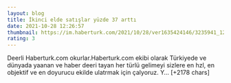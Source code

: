 ```yaml
--- 
layout: blog
title: İkinci elde satışlar yüzde 37 arttı
date: 2021-10-28 12:26:57
thumbnail: https://im.haberturk.com/2021/10/28/ver1635424146/3235941_1200x627.jpg
rating: 3
---
```

Deerli Haberturk.com okurlar.Haberturk.com ekibi olarak Türkiyede ve dünyada yaanan ve haber deeri tayan her türlü gelimeyi sizlere en hzl, en objektif ve en doyurucu ekilde ulatrmak için çalyoruz. Y… [+2178 chars]